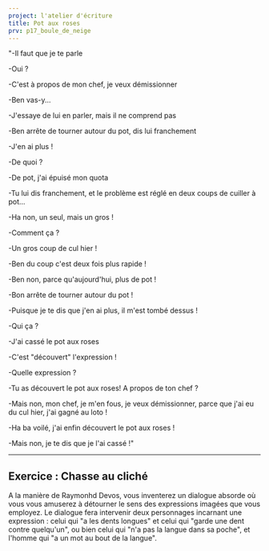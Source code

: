 ```yaml
---
project: l'atelier d'écriture
title: Pot aux roses
prv: p17_boule_de_neige
---
```


"-Il faut que je te parle

-Oui ?

-C'est à propos de mon chef, je veux démissionner

-Ben vas-y...

-J'essaye de lui en parler, mais il ne comprend pas

-Ben arrête de tourner autour du pot, dis lui franchement

-J'en ai plus !

-De quoi ?

-De pot, j'ai épuisé mon quota

-Tu lui dis franchement, et le problème est réglé en deux coups de cuiller à pot...

-Ha non, un seul, mais un gros !

-Comment ça ?

-Un gros coup de cul hier !

-Ben du coup c'est deux fois plus rapide !

-Ben non, parce qu'aujourd'hui, plus de pot !

-Bon arrête de tourner autour du pot !

-Puisque je te dis que j'en ai plus, il m'est tombé dessus !

-Qui ça ?

-J'ai cassé le pot aux roses

-C'est "découvert" l'expression !

-Quelle expression ?

-Tu as découvert le pot aux roses! A propos de ton chef ?

-Mais non, mon chef, je m'en fous, je veux démissionner, parce que j'ai eu du cul hier, j'ai gagné au loto !

-Ha ba voilé, j'ai enfin découvert le pot aux roses !

-Mais non, je te dis que je l'ai cassé !"

---
## Exercice : Chasse au cliché
A la manière de Raymonhd Devos, vous inventerez un dialogue absorde où vous vous amuserez à détourner le sens des expressions imagées que vous employez. Le dialogue fera intervenir deux personnages incarnant une expression : celui qui "a les dents longues" et celui qui "garde une dent contre quelqu'un", ou bien celui qui "n'a pas la langue dans sa poche", et l'homme qui "a un mot au bout de la langue".
